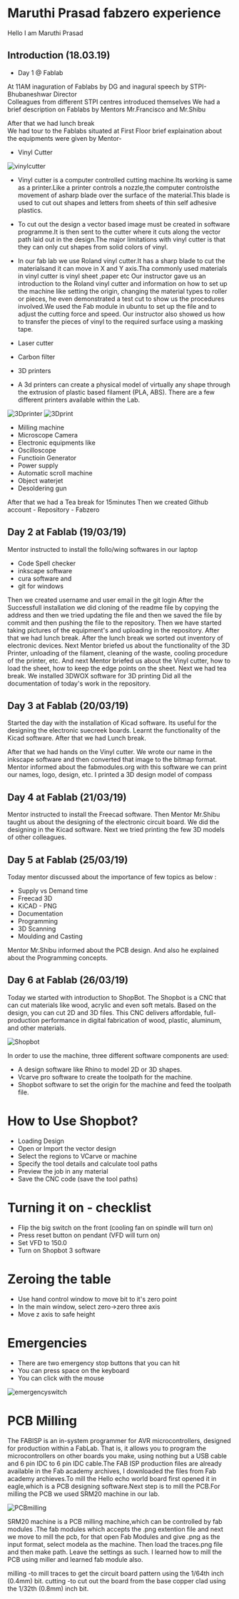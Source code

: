 # Maruthi Prasad fabzero experience

Hello I am Maruthi Prasad 

## Introduction (18.03.19)
- Day 1 @ Fablab  

At 11AM inaguration of Fablabs by DG and inagural speech by STPI-Bhubaneshwar Director   
Colleagues from different STPI centres introduced themselves
We had a brief description on Fablabs by Mentors Mr.Francisco and Mr.Shibu


After that we had lunch break   
We had tour to the Fablabs situated at First Floor 
brief explaination about the equipments were given by Mentor- 
- Vinyl Cutter

![vinylcutter](img/vinylcutter.jpg)

- Vinyl cutter is a computer controlled cutting machine.Its working is same as a printer.Like a printer controls a nozzle,the computer controlsthe movement of asharp blade over the surface of the material.This blade is used to cut out shapes and letters from sheets of thin self adhesive plastics. 

- To cut out the design a vector based image must be created in software programme.It is then sent to the cutter where it cuts along the vector path laid out in the design.The major limitations with vinyl cutter is that they can only cut shapes from solid colors of vinyl. 

- In our fab lab we use Roland vinyl cutter.It has a sharp blade to cut the materialsand it can move in X and Y axis.Tha commonly used materials in vinyl cutter is vinyl sheet ,paper etc Our instructor gave us an introduction to the Roland vinyl cutter and information on how to set up the machine like setting the origin, changing the material types to roller or pieces, he even demonstrated a test cut to show us the procedures involved.We used the Fab module in ubuntu to set up the file and to adjust the cutting force and speed. Our instructor also showed us how to transfer the pieces of vinyl to the required surface using a masking tape.

- Laser cutter
- Carbon filter
- 3D printers 
- A 3d printers can create a physical model of virtually any shape through the extrusion of plastic based filament (PLA, ABS). There are a few different printers available within the Lab.

![3Dprinter](img/3dprinter.jpg)
![3Dprint](img/3Dprint.jpg)
- Milling machine
- Microscope Camera
- Electronic equipments like
- Oscilloscope
- Functioin Generator
- Power supply
- Automatic scroll machine 
- Object waterjet
- Desoldering gun

 After that we had a Tea break for 15minutes
 Then we created Github account - Repository - Fabzero

 ## Day 2 at Fablab (19/03/19)
 
 Mentor instructed to install the follo/wing softwares in our laptop
 - Code Spell checker
 - inkscape software
 - cura software and 
 - git for windows
 
 Then we created username and user email in the git login
 After the Successfull installation we did cloning of the readme file by copying the address and then
 we tried updating the file and then we saved the file by commit and then pushing the file to the 
 repository. 
 Then we have started taking pictures of the equipment's and uploading in the repository. After that we had lunch break. 
 After the lunch break we sorted out inventory of electronic devices.
 Next Mentor briefed us about the functionality of the 3D Printer, unloading of the filament, cleaning of 
 the waste, cooling procedure of the printer, etc.
 And next Mentor briefed us about the Vinyl cutter, how to load the sheet, how to keep the edge points on
 the sheet.
 Next we had tea break.
 We installed 3DWOX software for 3D printing
 Did all the documentation of today's work in the repository.

 ## Day 3 at Fablab (20/03/19)

 Started the day with the installation of Kicad software. Its useful for the designing the electronic suecreek boards. Learnt the functionality of the Kicad software. After that we had Lunch break.

 After that we had hands on the Vinyl cutter. We wrote our name in the inkscape software and then converted that image to the bitmap format. Mentor informed about the fabmodules.org with this software we can print our names, logo, design, etc. I printed a 3D design model of compass

 ## Day 4 at Fablab (21/03/19)

 Mentor instructed to install the Freecad software. Then Mentor Mr.Shibu taught us about the designing of the electronic circuit board. We did the designing in the Kicad software. Next we tried printing the few 3D models of other colleagues.

 ## Day 5 at Fablab (25/03/19)

 Today mentor discussed about the importance of few topics as below :
 - Supply vs Demand time
 - Freecad 3D
 - KiCAD - PNG 
 - Documentation
 - Programming
 - 3D Scanning
 - Moulding and Casting

 Mentor Mr.Shibu informed about the PCB design. And also he explained about the Programming concepts. 

 ## Day 6 at Fablab (26/03/19)
 
 Today we started with introduction to ShopBot. The Shopbot is a CNC that can cut materials like wood, acrylic and even soft metals. Based on the design, you can cut 2D and 3D files.  This CNC delivers affordable, full-production performance in digital fabrication of wood, plastic, aluminum, and other materials. 

 ![Shopbot](img/Shopbot.jpg)
  
 In order to use the machine, three different software components are used: 
 - A design software like Rhino to model 2D or 3D shapes.
 - Vcarve pro software to create the toolpath for the machine.
 - Shopbot software to set the origin for the machine and feed the toolpath file.

# How to Use Shopbot?
- Loading Design
- Open or Import the vector design
- Select the regions to VCarve or machine
- Specify the tool details and calculate tool paths
- Preview the job in any material
- Save the CNC code (save the tool paths)
# Turning it on - checklist
- Flip the big switch on the front (cooling fan on spindle will turn on)
- Press reset button on pendant (VFD will turn on)
- Set VFD to 150.0
- Turn on Shopbot 3 software
# Zeroing the table
- Use hand control window to move bit to it's zero point
- In the main window, select zero->zero three axis
- Move z axis to safe height
# Emergencies
- There are two emergency stop buttons that you can hit
- You can press space on the keyboard
- You can click with the mouse

![emergencyswitch](img/emergencyswitch.jpeg)

# PCB Milling 
The FABISP is an in-system programmer for AVR microcontrollers, designed for production within a FabLab. That is, it allows you to program the microcontrollers on other boards you make, using nothing but a USB cable and 6 pin IDC to 6 pin IDC cable.The FAB ISP production files are already available in the Fab academy archives, I downloaded the files from Fab academy archieves.To mill the Hello echo world board first opened it in eagle,which is a PCB designing software.Next step is to mill the PCB.For milling the PCB we used SRM20 machine in our lab. 

![PCBmilling](img.PCBmilling.jpg)

SRM20 machine is a PCB milling machine,which can be controlled by fab modules .The fab modules which accepts the .png extention file and next we move to mill the pcb, for that open Fab Modules and give .png as the input format, select modela as the machine. Then load the traces.png file and then make path. Leave the settings as such. 
I learned how to mill the PCB using miller and learned fab module also. 

milling -to mill traces to get the circuit board pattern using the 1/64th inch (0.4mm) bit.
cutting -to cut out the board from the base copper clad using the 1/32th (0.8mm) inch bit.


 





